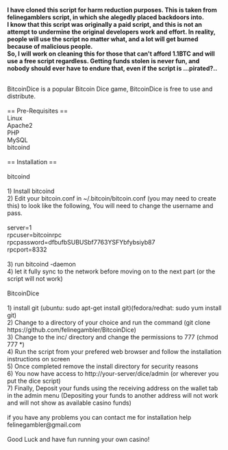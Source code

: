 <b>I have cloned this script for harm reduction purposes. This is taken from felinegamblers script, in which she alegedly placed backdoors into.
<br>
I know that this script was originally a paid script, and this is not an attempt to undermine the original developers work and effort. In reality, people will use the script no matter what, and a lot will get burned because of malicious people. 
<br>
So, I will work on cleaning this for those that can't afford 1.1BTC and will use a free script regardless. Getting funds stolen is never fun, and nobody should ever have to endure that, even if the script is ...pirated?..</b>

<br>
BitcoinDice is a popular Bitcoin Dice game, BitcoinDice is free to use and distribute.<br>
<br>
== Pre-Requisites ==<br>
Linux<br>
Apache2<br>
PHP<br>
MySQL<br>
bitcoind<br>
<br>
== Installation ==<br>
<br>
bitcoind<br>
<br>
1) Install bitcoind<br>
2) Edit your bitcoin.conf in ~/.bitcoin/bitcoin.conf (you may need to create this) to look like the following, You will need to change the username and pass.<br>
<br>
server=1<br>
rpcuser=bitcoinrpc<br>
rpcpassword=dfbufbSUBUSbf7763YSFYbfybsiyb87<br>
rpcport=8332<br>
<br>
3) run bitcoind -daemon<br>
4) let it fully sync to the network before moving on to the next part (or the script will not work)<br>
<br>
BitcoinDice<br>
<br>
1) install git (ubuntu: sudo apt-get install git)(fedora/redhat: sudo yum install git)<br>
2) Change to a directory of your choice and run the command (git clone https://github.com/felinegambler/BitcoinDice)<br>
3) Change to the inc/ directory and change the permissions to 777 (chmod 777 *)<br>
4) Run the script from your prefered web browser and follow the installation instructions on screen<br>
5) Once completed remove the install directory for security reasons<br>
6) You now have access to http://your-server/dice/admin (or wherever you put the dice script)<br>
7) Finally, Deposit your funds using the receiving address on the wallet tab in the admin menu (Depositing your funds to another address will not work and will not show as available casino funds)<br>
<br>
if you have any problems you can contact me for installation help felinegambler@gmail.com<br>
<br>
Good Luck and have fun running your own casino!<br>
